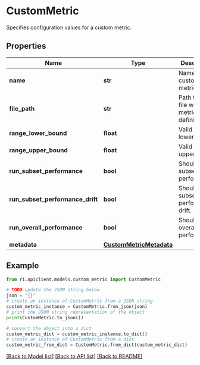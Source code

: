# CustomMetric

Specifies configuration values for a custom metric.

## Properties

Name | Type | Description | Notes
------------ | ------------- | ------------- | -------------
**name** | **str** | Name of the custom metric. | 
**file_path** | **str** | Path to the file with metric definition. | 
**range_lower_bound** | **float** | Valid range lower bound. | [optional] 
**range_upper_bound** | **float** | Valid range upper bound. | [optional] 
**run_subset_performance** | **bool** | Should run subset performance. | [optional] 
**run_subset_performance_drift** | **bool** | Should run subset performance drift. | [optional] 
**run_overall_performance** | **bool** | Should run overall performance. | [optional] 
**metadata** | [**CustomMetricMetadata**](CustomMetricMetadata.md) |  | [optional] 

## Example

```python
from ri.apiclient.models.custom_metric import CustomMetric

# TODO update the JSON string below
json = "{}"
# create an instance of CustomMetric from a JSON string
custom_metric_instance = CustomMetric.from_json(json)
# print the JSON string representation of the object
print(CustomMetric.to_json())

# convert the object into a dict
custom_metric_dict = custom_metric_instance.to_dict()
# create an instance of CustomMetric from a dict
custom_metric_from_dict = CustomMetric.from_dict(custom_metric_dict)
```
[[Back to Model list]](../README.md#documentation-for-models) [[Back to API list]](../README.md#documentation-for-api-endpoints) [[Back to README]](../README.md)


